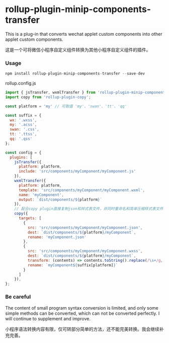# rollup-plugin-minip-components-transfer

This is a plug-in that converts wechat applet custom components into other applet custom components.

这是一个可将微信小程序自定义组件转换为其他小程序自定义组件的插件。

### Usage

```js
npm install rollup-plugin-minip-components-transfer --save-dev
```

rollup.config.js

```js
import { jsTransfer, wxmlTransfer } from 'rollup-plugin-minip-components-transfer';
import copy from 'rollup-plugin-copy';

const platform = 'my' // 可取值 'my'、'swan'、'tt'、'qq'

const suffix = {
  wx: '.wxss',
  my: '.acss',
  swan: '.css',
  tt: '.ttss',
  qq: '.qss'
};

const config = {
  plugins: [
    jsTransfer({
      platform: platform,
      include: 'src/components/myComponent/myComponent.js'
    }),
    wxmlTransfer({
      platform: platform,
      template: 'src/components/myComponent/myComponent.wxml',
      name: 'myComponent',
      output: `dist/components/${platform}`
    }),
    // 配合copy plugin直接复制json和样式表文件，并同时重命名和简单压缩样式表文件
    copy({
      targets: [
        {
          src: 'src/components/myComponent/myComponent.json',
          dest: `dist/components/${platform}/myComponent`,
          rename: 'myComponent.json'
        },
        {
          src: 'src/components/myComponent/myComponent.wxss',
          dest: `dist/components/${platform}/myComponent`,
          transform: (contents) => contents.toString().replace(/\s+/g, ''),
          rename: `myComponent${suffix[platform]}`
        }
      ]
    }),
};

```

### Be careful

The content of small program syntax conversion is limited, and only some simple methods can be converted, which can not be converted perfectly. I will continue to supplement and improve.

小程序语法转换内容有限，仅可转部分简单的方法，还不能完美转换。我会继续补充完善。
